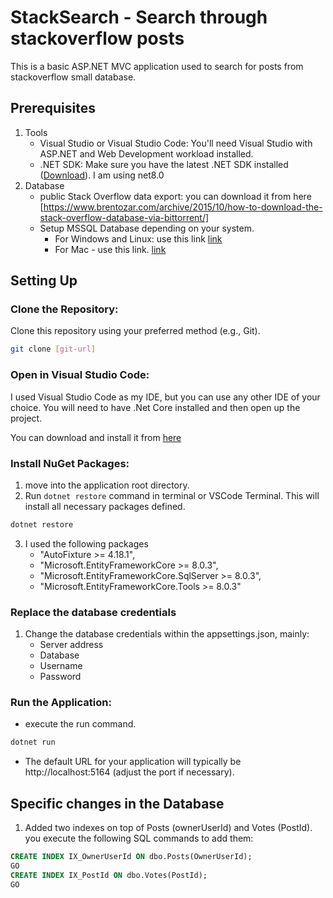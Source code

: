 # StackSearch - Search through stackoverflow posts

This is a basic ASP.NET MVC application used to search for posts from stackoverflow small database.

## Prerequisites

1. Tools
    - Visual Studio or Visual Studio Code: You'll need Visual Studio with ASP.NET and Web Development workload installed.
    - .NET SDK: Make sure you have the latest .NET SDK installed ([Download](https://dotnet.microsoft.com/en-us/download)). I am using net8.0
2. Database
    - public Stack Overflow data export: you can download it from here [https://www.brentozar.com/archive/2015/10/how-to-download-the-stack-overflow-database-via-bittorrent/]
    - Setup MSSQL Database depending on your system.
        -  For Windows and Linux: use this link [link](https://www.microsoft.com/en-us/sql-server/sql-server-downloads)
        -  For Mac - use this link. [link](https://medium.com/@ylc2112/the-quick-guide-to-run-sql-server-on-m1-mac-8a25abe52c8b)

## Setting Up

### Clone the Repository:

Clone this repository using your preferred method (e.g., Git).

```bash
git clone [git-url]
```

### Open in Visual Studio Code:

I used Visual Studio Code  as my IDE, but you can use any other IDE of your choice. You will need to have .Net Core installed and then open up the project.

You can download and install it from [here](https://code.visualstudio.com)

### Install NuGet Packages:

1. move into the application root directory.
2.  Run `dotnet restore` command in terminal or VSCode Terminal. This will install all necessary packages defined.
```bash
dotnet restore
```
3. I used the following packages
    - "AutoFixture >= 4.18.1",
    - "Microsoft.EntityFrameworkCore >= 8.0.3",
    - "Microsoft.EntityFrameworkCore.SqlServer >= 8.0.3",
    - "Microsoft.EntityFrameworkCore.Tools >= 8.0.3"

### Replace the database credentials

1. Change the database credentials within the appsettings.json, mainly:
    - Server address
    - Database
    - Username
    - Password

### Run the Application:

- execute the run command.
```bash
dotnet run
```
- The default URL for your application will typically be http://localhost:5164 (adjust the port if necessary).


## Specific changes in the Database

1. Added two indexes on top of Posts (ownerUserId) and Votes (PostId). you execute the following  SQL commands to add them:
```sql
CREATE INDEX IX_OwnerUserId ON dbo.Posts(OwnerUserId);
GO
CREATE INDEX IX_PostId ON dbo.Votes(PostId);
GO
```

